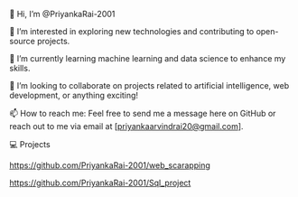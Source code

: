 👋 Hi, I’m @PriyankaRai-2001

👀 I’m interested in exploring new technologies and contributing to open-source projects.

🌱 I’m currently learning machine learning and data science to enhance my skills.

💞️ I’m looking to collaborate on projects related to artificial intelligence, web development, or anything exciting!

📫 How to reach me: Feel free to send me a message here on GitHub or reach out to me via email at [priyankaarvindrai20@gmail.com].

💻 Projects

https://github.com/PriyankaRai-2001/web_scarapping

https://github.com/PriyankaRai-2001/Sql_project
